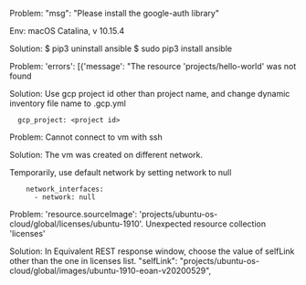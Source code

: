 Problem:
"msg": "Please install the google-auth library"

Env:
macOS Catalina, v 10.15.4

Solution:
$ pip3 uninstall ansible
$ sudo pip3 install ansible

Problem:
'errors': [{'message': \"The resource 'projects/hello-world' was not found

Solution:
Use gcp project id other than project name, and change dynamic inventory file name to <project-id>.gcp.yml

      gcp_project: <project id>

Problem:
Cannot connect to vm with ssh

Solution:
The vm was created on different network.

Temporarily, use default network by setting network to null

        network_interfaces:
          - network: null

Problem:
'resource.sourceImage': 'projects/ubuntu-os-cloud/global/licenses/ubuntu-1910'. Unexpected resource collection 'licenses'

Solution:
In Equivalent REST response window, choose the value of selfLink other than the one in licenses list.
"selfLink": "projects/ubuntu-os-cloud/global/images/ubuntu-1910-eoan-v20200529",
